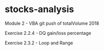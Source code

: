 # stocks-analysis
Module 2 - VBA 
git push of totalVolume 2018

Exercise 2.2.4 - DQ gain/loss percentage

Exercise 2.3.2 - Loop and Range 